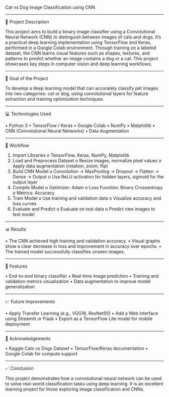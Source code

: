 Cat vs Dog Image Classification using CNN



________________________________________
📝 Project Description





This project aims to build a binary image classifier using a Convolutional Neural Network (CNN) to distinguish between images of cats and dogs. It’s a practical deep learning implementation using TensorFlow and Keras, performed in a Google Colab environment.
Through training on a labeled dataset, the CNN learns visual features such as shapes, textures, and patterns to predict whether an image contains a dog or a cat. This project showcases key steps in computer vision and deep learning workflows.
________________________________________
🎯 Goal of the Project






To develop a deep learning model that can accurately classify pet images into two categories: cat or dog, using convolutional layers for feature extraction and training optimization techniques.
________________________________________
💻 Technologies Used






•	Python 3
•	TensorFlow / Keras
•	Google Colab
•	NumPy
•	Matplotlib
•	CNN (Convolutional Neural Networks)
•	Data Augmentation
________________________________________
🔁 Workflow





1.	Import Libraries
  o	TensorFlow, Keras, NumPy, Matplotlib
2.	Load and Preprocess Dataset
  o	Resize images, normalize pixel values
  o	Apply data augmentation (rotation, zoom, flip)
3.	Build CNN Model
  o	Convolution → MaxPooling → Dropout → Flatten → Dense → Output
  o	Use ReLU activation for hidden layers, sigmoid for the output layer
4.	Compile Model
  o	Optimizer: Adam
  o	Loss Function: Binary Crossentropy
  o	Metrics: Accuracy
5.	Train Model
  o	Use training and validation data
  o	Visualize accuracy and loss curves
6.	Evaluate and Predict
  o	Evaluate on test data
  o	Predict new images to test model
________________________________________
📊 Results






•	The CNN achieved high training and validation accuracy.
•	Visual graphs show a clear decrease in loss and improvement in accuracy over epochs.
•	The trained model successfully classifies unseen images.
________________________________________
📌 Features






•	End-to-end binary classifier
•	Real-time image prediction
•	Training and validation metrics visualization
•	Data augmentation to improve model generalization

________________________________________
📈 Future Improvements





•	Apply Transfer Learning (e.g., VGG16, ResNet50)
•	Add a Web Interface using Streamlit or Flask
•	Export as a TensorFlow Lite model for mobile deployment
________________________________________
🙏 Acknowledgements





•	Kaggle Cats vs Dogs Dataset
•	TensorFlow/Keras documentation
•	Google Colab for compute support




________________________________________
✅ Conclusion






This project demonstrates how a convolutional neural network can be used to solve real-world classification tasks using deep learning. It is an excellent learning project for those exploring image classification and CNNs.

